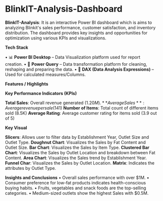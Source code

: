 # BlinkIT-Analysis-Dashboard


**BlinkIT-Analysis**: It is an interactive Power BI dashboard which is aims to analyzing Blinkit's sales performance, customer satisfaction, and inventory distribution. The dashboard provides key insights and opportunities for optimization using various KPIs and visualizations.

**Tech Stack**

• 📊 **Power BI Desktop** – Data Visualization platform used for report creation.
• 📂 **Power Query** – Data transformation platform for cleaning, reshaping and preparing the data.
• 🧠 **DAX (Data Analysis Expressions)** – Used for calculated measures/Columns.

**Features / Highlights**

**Key Performance Indicators (KPIs)**

**Total Sales**: Overall revenue generated ($1.20M).
**Average Sales**: Average revenue per sale ($141)
**Number of Items**: Total count of different items sold (8.5K)
**Average Rating**: Average customer rating for items sold (3.9 out of 5)

**Key Visual**

**Slicers**: Allows user to filter data by Establishment Year, Outlet Size and Outlet Type.
**Doughnut Chart**: Visualizes the Sales by Fat Content and Outlet Size.
**Bar Chart**: Visualizes the Sales by Item Type.
**Clustered Bar Chart**: Visualizes the Sales by Outlet Location and breakdown between Fat Content.
**Area Chart**: Visualizes the Sales trend by Establishment Year.
**Funnel Char**: Visualizes the Sales by Outlet Location.
**Matrix**: Indicates the attributes by Outlet Type.

**Insights and Conclusions**
•	Overall sales performance with over $1M.
•	Consumer preference for low-fat products indicates health-conscious buying habits.
•	Fruits, vegetables and snack foods are the top-selling categories.
•	Medium-sized outlets show the highest Sales with $0.5M.
